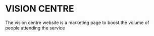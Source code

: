 # VISION CENTRE

The vision centre website is a marketing page to boost the volume of people attending the service